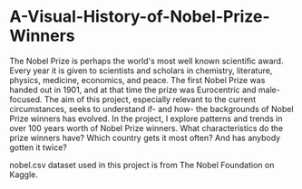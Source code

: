 # A-Visual-History-of-Nobel-Prize-Winners

The Nobel Prize is perhaps the world's most well known scientific award. Every year it is given to scientists and scholars in chemistry, literature, physics, 
medicine, economics, and peace. The first Nobel Prize was handed out in 1901, and at that time the prize was Eurocentric and male-focused. The aim of this project, 
especially relevant to the current circumstances, seeks to understand if- and how- the backgrounds of Nobel Prize winners has evolved. In the project, I explore 
patterns and trends in over 100 years worth of Nobel Prize winners. What characteristics do the prize winners have? Which country gets it most often? 
And has anybody gotten it twice? 

nobel.csv dataset used in this project is from The Nobel Foundation on Kaggle.

